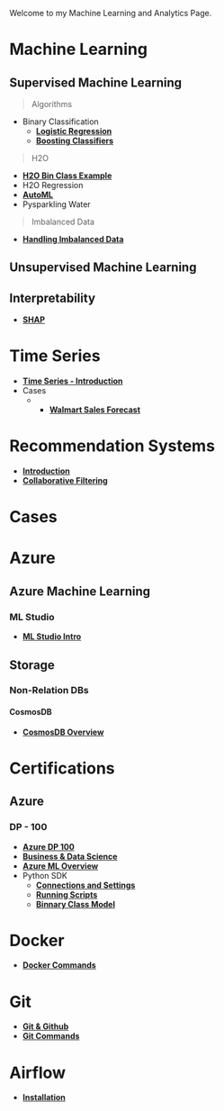 Welcome to my Machine Learning and Analytics Page.

# Machine Learning 

## Supervised Machine Learning

> Algorithms
* Binary Classification
    * [__Logistic Regression__](machine_learning/supervised_ml/algorithms/class_algos/logistic_reg.md)
    * [__Boosting Classifiers__](machine_learning/supervised_ml/algorithms/class_algos/boosting.md)
 
> H2O
* [__H2O Bin Class Example__](machine_learning/h2o/h2o_classification.md)
* H2O Regression
* [__AutoML__](machine_learning/h2o/automl.md)
* Pysparkling Water


> Imbalanced Data
* [__Handling Imbalanced Data__](machine_learning/imb_data/imb_data.md)

## Unsupervised Machine Learning


## Interpretability 
* [__SHAP__](machine_learning/shap/shap.md)

# Time Series
* [__Time Series - Introduction__](ts/intro.md)
* Cases
    * * [__Walmart Sales Forecast__](ts/walmart.md)

# Recommendation Systems
* [__Introduction__](rs/intro.md)
* [__Collaborative Filtering__](rs/CF.md)


# Cases



# Azure

## Azure Machine Learning
### ML Studio
* [__ML Studio Intro__](azure/ml/mlstudio1.md)

## Storage

### Non-Relation DBs

#### CosmosDB
* [__CosmosDB Overview__](azure/cosmosdb.md)


# Certifications

## Azure 

### DP - 100
* [__Azure DP 100__](azure/cert/dp100/dp100_1.md)
* [__Business & Data Science__](azure/cert/dp100/general/business_ds.md)
* [__Azure ML Overview__](azure/cert/dp100/azure_ml/intro.md)
* Python SDK
    * [__Connections and Settings__](azure/cert/dp100/python_sdk/sdk1.md)
    * [__Running Scripts__](azure/cert/dp100/python_sdk/scripts.md)
    * [__Binnary Class Model__](azure/cert/dp100/python_sdk/bin_class_model.md)

# Docker

* [__Docker Commands__](docker/commands.md)

# Git 

* [__Git & Github__](git/git.md)
* [__Git Commands__](git/git_commands.md)

# Airflow
* [__Installation__](airflow/installation.md)